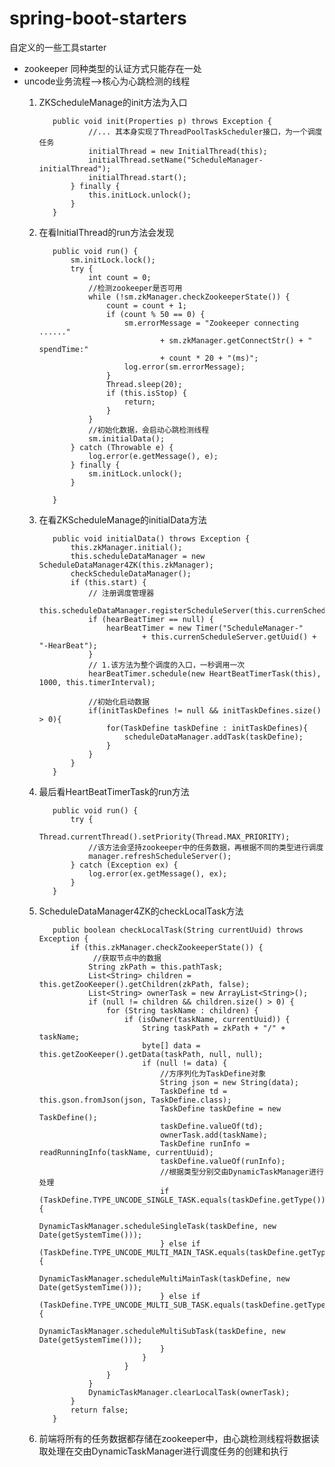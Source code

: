 # spring-boot-starters
自定义的一些工具starter

- zookeeper 同种类型的认证方式只能存在一处
- uncode业务流程-->核心为心跳检测的线程
  1. ZKScheduleManage的init方法为入口
  
		  	public void init(Properties p) throws Exception {
				    //... 其本身实现了ThreadPoolTaskScheduler接口，为一个调度任务
					initialThread = new InitialThread(this);
					initialThread.setName("ScheduleManager-initialThread");
					initialThread.start();
				} finally {
					this.initLock.unlock();
				}
			}
  
  2. 在看InitialThread的run方法会发现
  			
  			public void run() {
				sm.initLock.lock();
				try {
					int count = 0;
					//检测zookeeper是否可用
					while (!sm.zkManager.checkZookeeperState()) {
						count = count + 1;
						if (count % 50 == 0) {
							sm.errorMessage = "Zookeeper connecting ......"
									+ sm.zkManager.getConnectStr() + " spendTime:"
									+ count * 20 + "(ms)";
							log.error(sm.errorMessage);
						}
						Thread.sleep(20);
						if (this.isStop) {
							return;
						}
					}
					//初始化数据，会启动心跳检测线程
					sm.initialData();
				} catch (Throwable e) {
					log.error(e.getMessage(), e);
				} finally {
					sm.initLock.unlock();
				}
	
			}
  	
  3. 在看ZKScheduleManage的initialData方法
	
			public void initialData() throws Exception {
				this.zkManager.initial();
				this.scheduleDataManager = new ScheduleDataManager4ZK(this.zkManager);
				checkScheduleDataManager();
				if (this.start) {
					// 注册调度管理器
					this.scheduleDataManager.registerScheduleServer(this.currenScheduleServer);
					if (hearBeatTimer == null) {
						hearBeatTimer = new Timer("ScheduleManager-"
								+ this.currenScheduleServer.getUuid() + "-HearBeat");
					}
					// 1.该方法为整个调度的入口，一秒调用一次
					hearBeatTimer.schedule(new HeartBeatTimerTask(this), 1000, this.timerInterval);
					
					//初始化启动数据
					if(initTaskDefines != null && initTaskDefines.size() > 0){
						for(TaskDefine taskDefine : initTaskDefines){
							scheduleDataManager.addTask(taskDefine);
						}
					}
				}
			}
  
  4. 最后看HeartBeatTimerTask的run方法

	  		public void run() {
				try {
					Thread.currentThread().setPriority(Thread.MAX_PRIORITY);
					//该方法会坚持zookeeper中的任务数据，再根据不同的类型进行调度
					manager.refreshScheduleServer();
				} catch (Exception ex) {
					log.error(ex.getMessage(), ex);
				}
			}
  5. ScheduleDataManager4ZK的checkLocalTask方法
  
  			public boolean checkLocalTask(String currentUuid) throws Exception {
		        if (this.zkManager.checkZookeeperState()) {
		        	 //获取节点中的数据
		            String zkPath = this.pathTask;
		            List<String> children = this.getZooKeeper().getChildren(zkPath, false);
		            List<String> ownerTask = new ArrayList<String>();
		            if (null != children && children.size() > 0) {
		                for (String taskName : children) {
		                    if (isOwner(taskName, currentUuid)) {
		                        String taskPath = zkPath + "/" + taskName;
		                        byte[] data = this.getZooKeeper().getData(taskPath, null, null);
		                        if (null != data) {
		                            //方序列化为TaskDefine对象
		                            String json = new String(data);
		                            TaskDefine td = this.gson.fromJson(json, TaskDefine.class);
		                            TaskDefine taskDefine = new TaskDefine();
		                            taskDefine.valueOf(td);
		                            ownerTask.add(taskName);
		                            TaskDefine runInfo = readRunningInfo(taskName, currentUuid);
		                            taskDefine.valueOf(runInfo);
		                            //根据类型分别交由DynamicTaskManager进行处理
		                            if (TaskDefine.TYPE_UNCODE_SINGLE_TASK.equals(taskDefine.getType())) {
		                                DynamicTaskManager.scheduleSingleTask(taskDefine, new Date(getSystemTime()));
		                            } else if (TaskDefine.TYPE_UNCODE_MULTI_MAIN_TASK.equals(taskDefine.getType())) {
		                                DynamicTaskManager.scheduleMultiMainTask(taskDefine, new Date(getSystemTime()));
		                            } else if (TaskDefine.TYPE_UNCODE_MULTI_SUB_TASK.equals(taskDefine.getType())) {
		                                DynamicTaskManager.scheduleMultiSubTask(taskDefine, new Date(getSystemTime()));
		                            }
		                        }
		                    }
		                }
		            }
		            DynamicTaskManager.clearLocalTask(ownerTask);
		        }
		        return false;
		    }
	6. 前端将所有的任务数据都存储在zookeeper中，由心跳检测线程将数据读取处理在交由DynamicTaskManager进行调度任务的创建和执行
  
